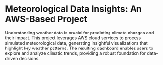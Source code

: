 # Meteorological Data Insights: An AWS-Based Project
 
Understanding weather data is crucial for predicting climate changes and their impact. This project leverages AWS cloud services to process simulated meteorological data, generating insightful visualizations that highlight key weather patterns. The resulting dashboard enables users to explore and analyze climatic trends, providing a robust foundation for data-driven decisions.
 